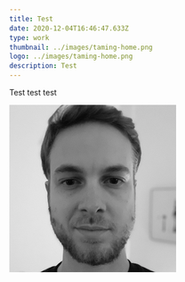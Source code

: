 ```yaml
---
title: Test
date: 2020-12-04T16:46:47.633Z
type: work
thumbnail: ../images/taming-home.png
logo: ../images/taming-home.png
description: Test
---
```

Test test test



![](img/img.png)
